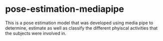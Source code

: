 # pose-estimation-mediapipe

This is a pose estimation model that was developed using media pipe to determine, estimate as well as classify the different phyiscal activities that the subjects were involved in. 
